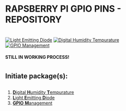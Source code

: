 # RAPSBERRY PI GPIO PINS - REPOSITORY <h1> 

[![Light Emitting Diode](https://github.com/lyscm/lyscm.rpi.gpio-pins/actions/workflows/light-emitting-diode-CI.yml/badge.svg)](https://github.com/lyscm/lyscm.rpi.gpio-pins/actions/workflows/light-emitting-diode-CI.yml)
[![Digital Humidity Tempurature](https://github.com/lyscm/lyscm.rpi.gpio-pins/actions/workflows/digital-humidity-tempurature-CI.yml/badge.svg)](https://github.com/lyscm/lyscm.rpi.gpio-pins/actions/workflows/digital-humidity-tempurature-CI.yml)
[![GPIO Management](https://github.com/lyscm/lyscm.rpi.gpio-pins/actions/workflows/gpio-management-CI.yml/badge.svg)](https://github.com/lyscm/lyscm.rpi.gpio-pins/actions/workflows/gpio-management-CI.yml)

#### STILL IN WORKING PROCESS!

#  <h1> 
## Initiate package(s): <h2> 

1. [**D**igital **H**umidity **T**empurature](digital-humidity-tempurature/README.md)
2. [**L**ight **E**mitting **D**iode](light-emitting-diode/README.md)
3. [**GPIO** **M**anagement](gpio-management/README.md)
    

